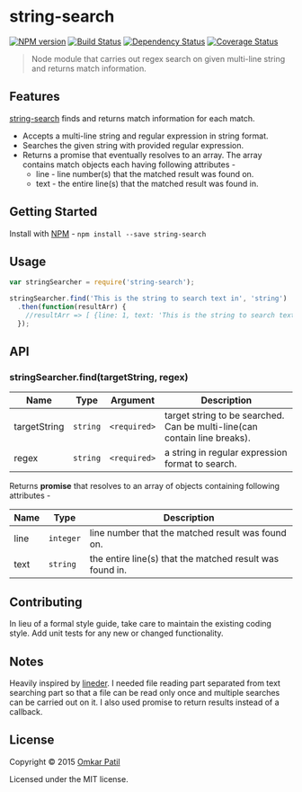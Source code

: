 # string-search 
[![NPM version][npm-image]][npm-url] [![Build Status][travis-image]][travis-url] [![Dependency Status][daviddm-image]][daviddm-url] [![Coverage Status][coveralls-image]][coveralls-url]
> Node module that carries out regex search on given multi-line string and returns match information.

## Features
[string-search](https://github.com/ospatil/string-search) finds and returns match information for each match.
- Accepts a multi-line string and regular expression in string format. 
- Searches the given string with provided regular expression.
- Returns a promise that eventually resolves to an array. The array contains match objects each having following attributes - 
  - line - line number(s) that the matched result was found on.
  - text - the entire line(s) that the matched result was found in.

## Getting Started
Install with [NPM](https://www.npmjs.com) - `npm install --save string-search`

## Usage
```js
var stringSearcher = require('string-search');

stringSearcher.find('This is the string to search text in', 'string')
  .then(function(resultArr) {
    //resultArr => [ {line: 1, text: 'This is the string to search text in'} ]
  });
```

## API
### stringSearcher.find(targetString, regex)

Name         | Type           | Argument     | Description
-------------|----------------|--------------|------------
targetString | `string`       | `<required>` | target string to be searched. Can be multi-line(can contain line breaks).
regex        | `string`       | `<required>` | a string in regular expression format to search.

Returns **promise** that resolves to an array of objects containing following attributes -

Name | Type      | Description
-----|-----------| ------------
line | `integer` | line number that the matched result was found on.
text | `string`  | the entire line(s) that the matched result was found in.

## Contributing
In lieu of a formal style guide, take care to maintain the existing coding style. Add unit tests for any new or changed functionality.

## Notes
Heavily inspired by [lineder](https://github.com/jasonbellamy/lineder). I needed file reading part separated from text searching part 
so that a file can be read only once and multiple searches can be carried out on it. I also used promise to return results instead of a callback.

## License
Copyright © 2015 [Omkar Patil](https://github.com/ospatil)

Licensed under the MIT license.

[npm-image]: https://badge.fury.io/js/string-search.svg?style=flat-square
[npm-url]: https://npmjs.org/string-search
[travis-image]: https://travis-ci.org/ospatil/string-search.svg?branch=master&style=flat-square
[travis-url]: https://travis-ci.org/ospatil/string-search
[daviddm-image]: https://david-dm.org/ospatil/string-search.svg?theme=shields.io&style=flat-square
[daviddm-url]: https://david-dm.org/ospatil/string-search
[coveralls-image]: https://img.shields.io/coveralls/ospatil/string-search.svg?style=flat-square
[coveralls-url]: https://coveralls.io/github/ospatil/string-search?branch=master
